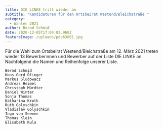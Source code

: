 ```yaml
---
title: DIE LINKE tritt wieder an
subtitle: "Kandidaturen für den Ortsbeirat Westend/Bleichstraße "
category:
  - Wahlen 2021
author: Bernd Schmid
date: 2020-12-05T17:04:02.968Z
featureImage: /uploads/pde63801.jpg
---
```

Für die Wahl zum Ortsbeirat Westend/Bleichstraße am 12. März 2021 treten wieder 13 Bewerberinnen und Bewerber auf der Liste DIE LINKE an. Nachfolgend die Namen und Reihenfolge unserer Liste.

    Bernd Schmid
    Hans-Gerd Öfinger
    Markus Gludowacz
    Andreas Heimel
    Christoph Mürdter
    Daniel Winter
    Sonja Thomas
    Katharina Kroth
    Ruth Golyschkin
    Vladislav Golyschkin
    Ingo von Seemen
    Thomas Klein
    Elisabeth Kula